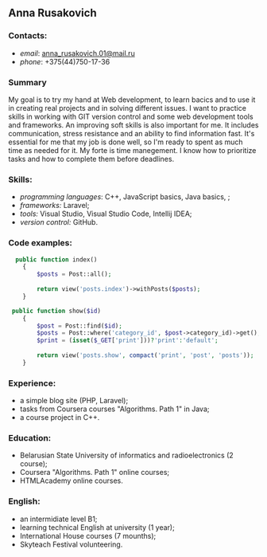 ## Anna Rusakovich
### Contacts:
* *email*: anna_rusakovich.01@mail.ru
* *phone*: +375(44)750-17-36
### Summary
My goal is to try my hand at Web development, to learn bacics and to use it in creating real projects and in solving different issues. I want to practice skills in working with GIT version control and some web development tools and frameworks. An improving soft skills is also important for me. It includes communication, stress resistance and an ability to find information fast.
It's essential for me that my job is done well, so I'm ready to spent as much time as needed for it. My forte is time manegement. I know how to prioritize tasks and how to complete them before deadlines.
### Skills:
* *programming languages*: C++, JavaScript basics, Java basics, ; 
* *frameworks:* Laravel;
* *tools:* Visual Studio, Visual Studio Code, Intellij IDEA;
* *version control:* GitHub.
### Code examples:
```php
  public function index()
    {
        $posts = Post::all();
        
        return view('posts.index')->withPosts($posts);
    }
```

```php
 public function show($id)
    {   
        $post = Post::find($id);
        $posts = Post::where('category_id', $post->category_id)->get();      
        $print = (isset($_GET['print']))?'print':'default';
        
        return view('posts.show', compact('print', 'post', 'posts'));
    }
```
### Experience:
* a simple blog site (PHP, Laravel);
* tasks from Coursera courses "Algorithms. Path 1" in Java;
* a course project in C++.
### Education:
* Belarusian State University of informatics and radioelectronics (2 course);
* Coursera "Algorithms. Path 1" online courses;
* HTMLAcademy online courses.
### English:
* an intermidiate level B1;
* learning technical English at university (1 year);
* International House courses (7 mounths);
* Skyteach Festival volunteering.
